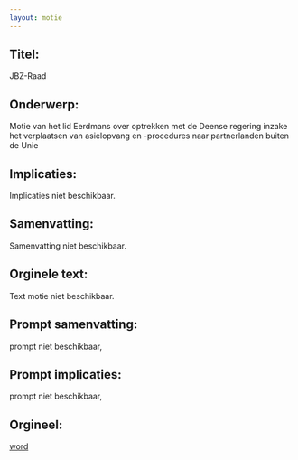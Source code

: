 ```yaml
---
layout: motie
---
```

## Titel:
JBZ-Raad
## Onderwerp:
Motie van het lid Eerdmans over optrekken met de Deense regering inzake het verplaatsen van asielopvang en -procedures naar partnerlanden buiten de Unie
## Implicaties:
Implicaties niet beschikbaar.
## Samenvatting:
Samenvatting niet beschikbaar.
## Orginele text:
Text motie niet beschikbaar.

## Prompt samenvatting:
prompt niet beschikbaar,

## Prompt implicaties:
prompt niet beschikbaar,
## Orgineel:
[word](https://gegevensmagazijn.tweedekamer.nl/OData/v4/2.0/Document(f88043fb-d081-4816-b4c5-0ede360a89a3)/resource)
